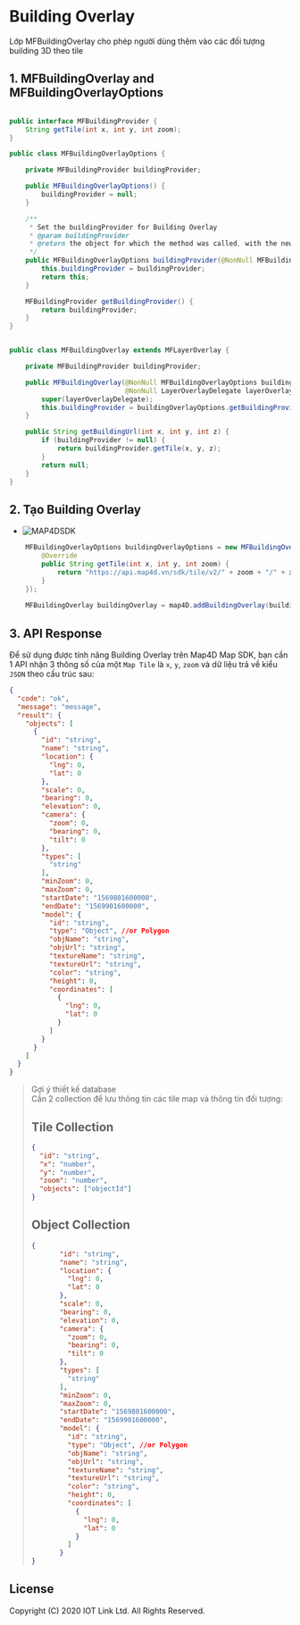 # Building Overlay
Lớp MFBuildingOverlay cho phép người dùng thêm vào các đối tượng building 3D theo tile


## 1. MFBuildingOverlay and MFBuildingOverlayOptions

```java

public interface MFBuildingProvider {
    String getTile(int x, int y, int zoom);
}

public class MFBuildingOverlayOptions {

    private MFBuildingProvider buildingProvider;

    public MFBuildingOverlayOptions() {
        buildingProvider = null;
    }

    /**
     * Set the buildingProvider for Building Overlay
     * @param buildingProvider
     * @return the object for which the method was called, with the new buildingProvider set.
     */
    public MFBuildingOverlayOptions buildingProvider(@NonNull MFBuildingProvider buildingProvider) {
        this.buildingProvider = buildingProvider;
        return this;
    }

    MFBuildingProvider getBuildingProvider() {
        return buildingProvider;
    }
}


public class MFBuildingOverlay extends MFLayerOverlay {

    private MFBuildingProvider buildingProvider;

    public MFBuildingOverlay(@NonNull MFBuildingOverlayOptions buildingOverlayOptions,
                             @NonNull LayerOverlayDelegate layerOverlayDelegate) {
        super(layerOverlayDelegate);
        this.buildingProvider = buildingOverlayOptions.getBuildingProvider();
    }

    public String getBuildingUrl(int x, int y, int z) {
        if (buildingProvider != null) {
            return buildingProvider.getTile(x, y, z);
        }
        return null;
    }
}
```

## 2. Tạo Building Overlay

  -  ![MAP4DSDK](../../resource/v1.4/building-overlay.png) 
  
```java
    MFBuildingOverlayOptions buildingOverlayOptions = new MFBuildingOverlayOptions().buildingProvider(new MFBuildingProvider() {
        @Override
        public String getTile(int x, int y, int zoom) {
            return "https://api.map4d.vn/sdk/tile/v2/" + zoom + "/" + x + "/" + y + "?key=98fd21346d83bee24dc734231f7609c9&mode=3d";
        }
    });
    
    MFBuildingOverlay buildingOverlay = map4D.addBuildingOverlay(buildingOverlayOptions);
```


## 3. API Response
Để sử dụng được tính năng Building Overlay trên Map4D Map SDK, bạn cần 1 API nhận 3 thông số của một `Map Tile` là `x`, `y`, `zoom` và dữ liệu trả về kiểu `JSON` theo cấu trúc sau:

```json
{
  "code": "ok",
  "message": "message",
  "result": {
    "objects": [
      {
        "id": "string",
        "name": "string",        
        "location": {
          "lng": 0,
          "lat": 0
        },
        "scale": 0,
        "bearing": 0,
        "elevation": 0,
        "camera": {
          "zoom": 0,
          "bearing": 0,
          "tilt": 0
        },
        "types": [
          "string"
        ],
        "minZoom": 0,
        "maxZoom": 0,
        "startDate": "1569801600000",
        "endDate": "1569901600000",
        "model": {
          "id": "string",
          "type": "Object", //or Polygon
          "objName": "string",
          "objUrl": "string",
          "textureName": "string",
          "textureUrl": "string",
          "color": "string",
          "height": 0,
          "coordinates": [
            {
              "lng": 0,
              "lat": 0
            }
          ]
        }
      }
    ]
  }
}
```

> Gợi ý thiết kế database  
> Cần 2 collection để lưu thông tin các tile map và thông tin đối tượng:  
> ## Tile Collection
> ```json
> {
>   "id": "string",
>   "x": "number",
>   "y": "number",
>   "zoom": "number",
>   "objects": ["objectId"]
> }
> ```  
> ## Object Collection  
> ```json
>{
>        "id": "string",
>        "name": "string",        
>        "location": {
>          "lng": 0,
>          "lat": 0
>        },
>        "scale": 0,
>        "bearing": 0,
>        "elevation": 0,
>        "camera": {
>          "zoom": 0,
>          "bearing": 0,
>          "tilt": 0
>        },
>        "types": [
>          "string"
>        ],
>        "minZoom": 0,
>        "maxZoom": 0,
>        "startDate": "1569801600000",
>        "endDate": "1569901600000",
>        "model": {
>          "id": "string",
>          "type": "Object", //or Polygon
>          "objName": "string",
>          "objUrl": "string",
>          "textureName": "string",
>          "textureUrl": "string",
>          "color": "string",
>          "height": 0,
>          "coordinates": [
>            {
>              "lng": 0,
>              "lat": 0
>            }
>          ]
>        }
>}
> ```  


License
-------

Copyright (C) 2020 IOT Link Ltd. All Rights Reserved.